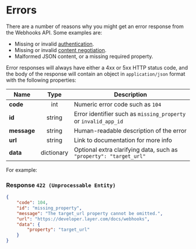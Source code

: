 # Errors

There are a number of reasons why you might get an error response from the Webhooks API.  Some examples are:

- Missing or invalid [authentication](/docs/webhooks/rest#authentication).
- Missing or invalid [content negotiation](/docs/webhooks/rest#content-negotiation).
- Malformed JSON content, or a missing required property.

Error responses will always have either a 4xx or 5xx HTTP status code, and the body of the response will contain an object in `application/json` format with the following properties:

| Name | Type  | Description |
|------|:-----:|-------------|
| **code** | int | Numeric error code such as `104` |
| **id** | string | Error identifier such as `missing_property` or `invalid_app_id` |
| **message** | string | Human-readable description of the error |
| **url** | string | Link to documentation for more info |
| **data** | dictionary | Optional extra clarifying data, such as `"property": "target_url"` |

For example:

### Response `422 (Unprocessable Entity)`

```json
{
    "code": 104,
    "id": "missing_property",
    "message": "The target_url property cannot be omitted.",
    "url": "https://developer.layer.com/docs/webhooks",
    "data": {
        "property": "target_url"
    }
}
```
